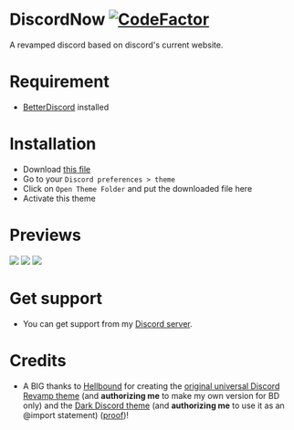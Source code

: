 # DiscordNow [![CodeFactor](https://www.codefactor.io/repository/github/hunam6/discordnow/badge)](https://www.codefactor.io/repository/github/hunam6/discordnow)
A revamped discord based on discord's current website.

# Requirement

- [BetterDiscord](https://github.com/rauenzi/BetterDiscordApp) installed

# Installation

- Download [this file](https://github.com/Hunam6/DiscordNow/releases/latest/download/DiscordRevamp.theme.css)
- Go to your `Discord preferences > theme`
- Click on `Open Theme Folder` and put the downloaded file here
- Activate this theme

# Previews
<img src="https://i.imgur.com/rkHPWut.png"/>
<img src="https://i.imgur.com/D6hmRir.png"/>
<img src="https://i.imgur.com/9CULtTr.png"/>

# Get support 
- You can get support from my [Discord server](https://discord.gg/U4qC4RT).

# Credits

- A BIG thanks to [Hellbound](https://discord.gg/bZZrDJN) for creating the [original universal Discord Revamp theme](https://github.com/hellbound1337/discord-revamp) (and **authorizing me** to make my own version for BD only) and the [Dark Discord theme](https://github.com/hellbound1337/dark-discord) (and **authorizing me** to use it as an @import statement) ([proof](https://is.gd/duquzi))!
